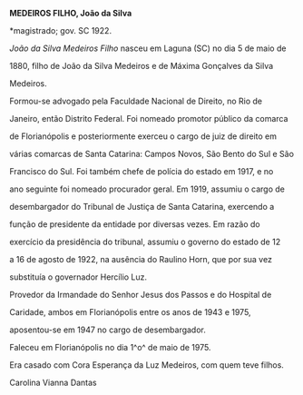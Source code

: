 **MEDEIROS FILHO, João da Silva**



\*magistrado; gov. SC 1922.



*João da Silva Medeiros Filho* nasceu em Laguna (SC) no dia 5 de maio de

1880, filho de João da Silva Medeiros e de Máxima Gonçalves da Silva

Medeiros.



Formou-se advogado pela Faculdade Nacional de Direito, no Rio de

Janeiro, então Distrito Federal. Foi nomeado promotor público da comarca

de Florianópolis e posteriormente exerceu o cargo de juiz de direito em

várias comarcas de Santa Catarina: Campos Novos, São Bento do Sul e São

Francisco do Sul. Foi também chefe de polícia do estado em 1917, e no

ano seguinte foi nomeado procurador geral. Em 1919, assumiu o cargo de

desembargador do Tribunal de Justiça de Santa Catarina, exercendo a

função de presidente da entidade por diversas vezes. Em razão do

exercício da presidência do tribunal, assumiu o governo do estado de 12

a 16 de agosto de 1922, na ausência do Raulino Horn, que por sua vez

substituía o governador Hercílio Luz.



Provedor da Irmandade do Senhor Jesus dos Passos e do Hospital de

Caridade, ambos em Florianópolis entre os anos de 1943 e 1975,

aposentou-se em 1947 no cargo de desembargador.



Faleceu em Florianópolis no dia 1^o^ de maio de 1975.



Era casado com Cora Esperança da Luz Medeiros, com quem teve filhos.



Carolina Vianna Dantas



